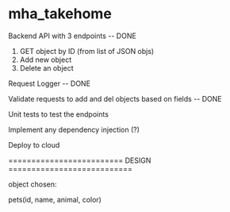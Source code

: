 # mha_takehome
 
Backend API with 3 endpoints -- DONE

1. GET object by ID (from list of JSON objs)
2. Add new object
3. Delete an object

Request Logger -- DONE

Validate requests to add and del objects based on fields -- DONE

Unit tests to test the endpoints

Implement any dependency injection (?)

Deploy to cloud 

========================= DESIGN ===========================

object chosen: 

pets(id, name, animal, color)
